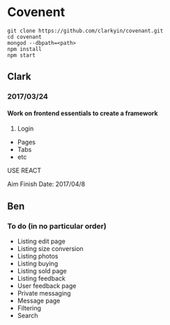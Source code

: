 # Covenent

```
git clone https://github.com/clarkyin/covenant.git
cd covenant
mongod --dbpath=<path>
npm install
npm start
```

## Clark
### 2017/03/24
#### Work on frontend essentials to create a framework

1. Login
* Pages
* Tabs
* etc

USE REACT

Aim Finish Date: 2017/04/8

## Ben
### To do (in no particular order)
* Listing edit page
* Listing size conversion
* Listing photos
* Listing buying
* Listing sold page
* Listing feedback
* User feedback page
* Private messaging
* Message page
* Filtering
* Search
